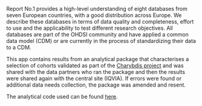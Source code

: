 Report No.1 provides a high-level understanding of eight databases from seven European countries, with a good distribution across Europe. We describe these databases in terms of data quality and completeness, effort to use and the applicability to test different research objectives. All databases are part of the OHDSI community and have applied a common data model (CDM) or are currently in the process of standardizing their data to a CDM.  

This app contains results from an analytical package that characterises a selection of cohorts validated as part of the [Charybdis project](https://data.ohdsi.org/Covid19CharacterisationCharybdis/ ) and  was shared with the data partners who ran the package and then the results were shared again with the central site (IQVIA). If errors were found or additional data needs collection, the package was amended and resent.

The analytical code used can be found [here](https://github.com/emaprojects/EmaCovidFeasibility).